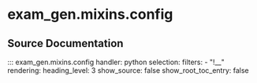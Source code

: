 # exam_gen.mixins.config


## Source Documentation

::: exam_gen.mixins.config
    handler: python
    selection:
      filters:
         - "!__"
    rendering:
      heading_level: 3
      show_source: false
      show_root_toc_entry: false
